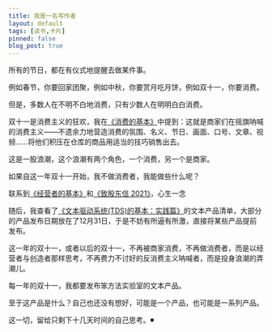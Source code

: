 ```yaml
---
title: 我是一名写作者
layout: default
tags: [读书,卡片]
pinned: false
blog_post: true
---
```



所有的节日，都在有仪式地提醒去做某件事。

例如春节，你要回家团聚，例如中秋，你要赏月吃月饼，例如双十一，你要消费。

但是，多数人在不明不白地消费，只有少数人在明明白白消费。

双十一是消费主义的狂欢，我在[《消费的基本》](https://www.cnfeat.com/blog/2019/04/22/BasicConsume/?utm_campaign=%E7%AC%A8%E6%96%B9%E6%B3%95%E5%AE%9E%E9%AA%8C%E5%AE%A4%E6%9D%A5%E4%BF%A1&utm_medium=email&utm_source=Revue%20newsletter)中提到：这就是商家们在摇旗呐喊的消费主义——不遗余力地营造消费的氛围、名义、节日、画面、口号、文章、视频……将他们积压在仓库的商品用适当的技巧销售出去。

这是一股浪潮，这个浪潮有两个角色，一个消费，另一个是商家。

如果自这一年双十一开始，我不做消费者，我能做些什么呢？

联系到[《经营者的基本》](http://newsletter.hardwaylab.com/issues/issue-810244?utm_campaign=%E7%AC%A8%E6%96%B9%E6%B3%95%E5%AE%9E%E9%AA%8C%E5%AE%A4%E6%9D%A5%E4%BF%A1&utm_medium=email&utm_source=Revue%20newsletter)和[《致股东信 2021》](http://newsletter.hardwaylab.com/issues/2021-806084?utm_campaign=%E7%AC%A8%E6%96%B9%E6%B3%95%E5%AE%9E%E9%AA%8C%E5%AE%A4%E6%9D%A5%E4%BF%A1&utm_medium=email&utm_source=Revue%20newsletter)，心生一念

随后，我查看了[《文本驱动系统(TDS)的基本：实践篇》](https://www.notion.so/hardwaylab/TDS-49e230308e43429cb682c45e9d9046f7?utm_campaign=%E7%AC%A8%E6%96%B9%E6%B3%95%E5%AE%9E%E9%AA%8C%E5%AE%A4%E6%9D%A5%E4%BF%A1&utm_medium=email&utm_source=Revue%20newsletter)的文本产品清单，大部分的产品发布日期放在了12月31日，于是不妨有所逼有所激，直接将某些产品提前发布。

这一年的双十一，或者以后的双十一，不再被商家消费，不再做消费者，而是以经营者与创造者那样思考，不再费力不讨好的反消费主义呐喊者，而是投身浪潮的弄潮儿。

每一年的双十一，我都要发布笨方法实验室的文本产品。

至于这产品是什么？自己也还没有想好，可能是一个产品，也可能是一系列产品。

这一切，留给只剩下十几天时间的自己思考。◾